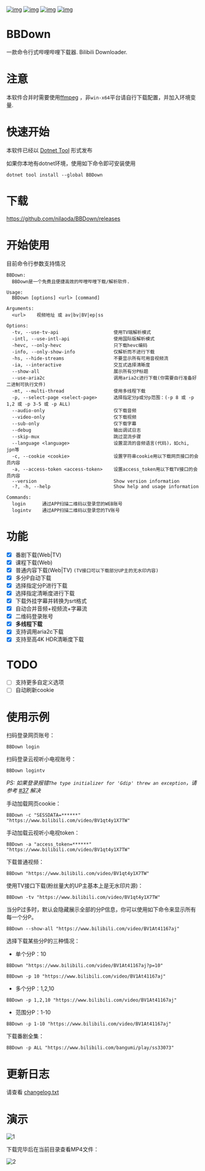 [![img](https://img.shields.io/github/stars/nilaoda/BBDown?label=%E7%82%B9%E8%B5%9E)](https://github.com/nilaoda/BBDown)  [![img](https://img.shields.io/github/last-commit/nilaoda/BBDown?label=%E6%9C%80%E8%BF%91%E6%8F%90%E4%BA%A4)](https://github.com/nilaoda/BBDown)  [![img](https://img.shields.io/github/release/nilaoda/BBDown?label=%E6%9C%80%E6%96%B0%E7%89%88%E6%9C%AC)](https://github.com/nilaoda/BBDown/releases)  [![img](https://img.shields.io/github/license/nilaoda/BBDown?label=%E8%AE%B8%E5%8F%AF%E8%AF%81)](https://github.com/nilaoda/BBDown)

# BBDown
一款命令行式哔哩哔哩下载器. Bilibili Downloader.

# 注意
本软件合并时需要使用[ffmpeg](https://www.gyan.dev/ffmpeg/builds/) ，非`win-x64`平台请自行下载配置，并加入环境变量.

# 快速开始
本软件已经以 [Dotnet Tool](https://www.nuget.org/packages/BBDown/) 形式发布  

如果你本地有dotnet环境，使用如下命令即可安装使用
```
dotnet tool install --global BBDown
```

# 下载
https://github.com/nilaoda/BBDown/releases

# 开始使用
目前命令行参数支持情况
```
BBDown:
  BBDown是一个免费且便捷高效的哔哩哔哩下载/解析软件.

Usage:
  BBDown [options] <url> [command]

Arguments:
  <url>    视频地址 或 av|bv|BV|ep|ss

Options:
  -tv, --use-tv-api                    使用TV端解析模式
  -intl, --use-intl-api                使用国际版解析模式
  -hevc, --only-hevc                   只下载hevc编码
  -info, --only-show-info              仅解析而不进行下载
  -hs, --hide-streams                  不要显示所有可用音视频流
  -ia, --interactive                   交互式选择清晰度
  --show-all                           展示所有分P标题
  --use-aria2c                         调用aria2c进行下载(你需要自行准备好二进制可执行文件)
  -mt, --multi-thread                  使用多线程下载
  -p, --select-page <select-page>      选择指定分p或分p范围：(-p 8 或 -p 1,2 或 -p 3-5 或 -p ALL)
  --audio-only                         仅下载音频
  --video-only                         仅下载视频
  --sub-only                           仅下载字幕
  --debug                              输出调试日志
  --skip-mux                           跳过混流步骤
  --language <language>                设置混流的音频语言(代码)，如chi, jpn等
  -c, --cookie <cookie>                设置字符串cookie用以下载网页接口的会员内容
  -a, --access-token <access-token>    设置access_token用以下载TV接口的会员内容
  --version                            Show version information
  -?, -h, --help                       Show help and usage information

Commands:
  login      通过APP扫描二维码以登录您的WEB账号
  logintv    通过APP扫描二维码以登录您的TV账号
```

# 功能
- [x] 番剧下载(Web|TV)
- [x] 课程下载(Web)
- [x] 普通内容下载(Web|TV) `(TV接口可以下载部分UP主的无水印内容)`
- [x] 多分P自动下载
- [x] 选择指定分P进行下载
- [x] 选择指定清晰度进行下载
- [x] 下载外挂字幕并转换为srt格式
- [x] 自动合并音频+视频流+字幕流
- [x] 二维码登录账号
- [x] **多线程下载**
- [x] 支持调用aria2c下载
- [x] 支持至高4K HDR清晰度下载

# TODO
- [ ] 支持更多自定义选项
- [ ] 自动刷新cookie

# 使用示例

扫码登录网页账号：
```
BBDown login
```
扫码登录云视听小电视账号：
```
BBDown logintv
```
 
*PS: 如果登录报错`The type initializer for 'Gdip' threw an exception`，请参考 [#37](https://github.com/nilaoda/BBDown/issues/37) 解决*

手动加载网页cookie：
```
BBDown -c "SESSDATA=******" "https://www.bilibili.com/video/BV1qt4y1X7TW"
```
手动加载云视听小电视token：
```
BBDown -a "access_token=******" "https://www.bilibili.com/video/BV1qt4y1X7TW"
```
下载普通视频：
```
BBDown "https://www.bilibili.com/video/BV1qt4y1X7TW"
```
使用TV接口下载(粉丝量大的UP主基本上是无水印片源)：
```
BBDown -tv "https://www.bilibili.com/video/BV1qt4y1X7TW"
```
当分P过多时，默认会隐藏展示全部的分P信息，你可以使用如下命令来显示所有每一个分P。
```
BBDown --show-all "https://www.bilibili.com/video/BV1At41167aj"
```
选择下载某些分P的三种情况：
* 单个分P：10
```
BBDown "https://www.bilibili.com/video/BV1At41167aj?p=10"
```
```
BBDown -p 10 "https://www.bilibili.com/video/BV1At41167aj"
```
* 多个分P：1,2,10
```
BBDown -p 1,2,10 "https://www.bilibili.com/video/BV1At41167aj"
```
* 范围分P：1-10
```
BBDown -p 1-10 "https://www.bilibili.com/video/BV1At41167aj"
```
下载番剧全集：
```
BBDown -p ALL "https://www.bilibili.com/bangumi/play/ss33073"
```

# 更新日志

请查看 [changelog.txt](https://github.com/nilaoda/BBDown/blob/master/changelog.txt)

# 演示
![1](https://user-images.githubusercontent.com/20772925/88686407-a2001480-d129-11ea-8aac-97a0c71af115.gif)

下载完毕后在当前目录查看MP4文件：

![2](https://user-images.githubusercontent.com/20772925/88478901-5e1cdc00-cf7e-11ea-97c1-154b9226564e.png)

